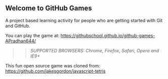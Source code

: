 ## Welcome to GitHub Games

A project based learning activity for people who are getting started with Git and GitHub.

You can play the game at: https://githubschool.github.io/github-games-APradhan644/

>> _*SUPPORTED BROWSERS*: Chrome, Firefox, Safari, Opera and IE9+_

This fun open source game was cloned from: https://github.com/jakesgordon/javascript-tetris
